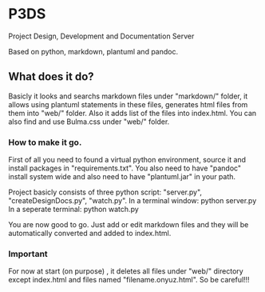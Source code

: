 # P3DS
Project Design, Development and Documentation Server

Based on python, markdown, plantuml and pandoc. 

## What does it do?
Basicly it looks and searchs markdown files under "markdown/" folder, it allows using plantuml statements in these files, generates html files from them into "web/" folder. Also it adds list of the files into index.html. You can also find and use Bulma.css under "web/" folder.
### How to make it go.
First of all you need to found a virtual python environment, source it and install packages in "requirements.txt". You also need to have "pandoc" install system wide and also need to have "plantuml.jar" in your path.

Project basicly consists of three python script: "server.py", "createDesignDocs.py", "watch.py".
In a terminal window:
  python server.py
In a seperate terminal:
  python watch.py

You are now good to go. Just add or edit markdown files and they will be automatically converted and added to index.html.

### Important
For now at start (on purpose) , it deletes all files under "web/" directory except index.html and files named "filename.onyuz.html". So be careful!!!

